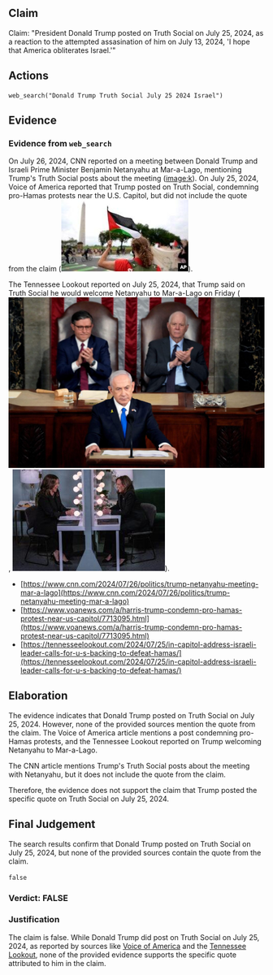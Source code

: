 ## Claim
Claim: "President Donald Trump posted on Truth Social on July 25, 2024, as a reaction to the attempted assasination of him on July 13, 2024, 'I hope that America obliterates Israel.'"

## Actions
```
web_search("Donald Trump Truth Social July 25 2024 Israel")
```

## Evidence
### Evidence from `web_search`
On July 26, 2024, CNN reported on a meeting between Donald Trump and Israeli Prime Minister Benjamin Netanyahu at Mar-a-Lago, mentioning Trump's Truth Social posts about the meeting (<image:k>). On July 25, 2024, Voice of America reported that Trump posted on Truth Social, condemning pro-Hamas protests near the U.S. Capitol, but did not include the quote from the claim (![image 5352](media/2025-08-23_01-36-1755913004-996719.jpg)).

The Tennessee Lookout reported on July 25, 2024, that Trump said on Truth Social he would welcome Netanyahu to Mar-a-Lago on Friday (![image 5354](media/2025-08-23_01-36-1755913008-261964.jpg), ![image 5357](media/2025-08-23_01-36-1755913017-893899.jpg)).
*   [https://www.cnn.com/2024/07/26/politics/trump-netanyahu-meeting-mar-a-lago](https://www.cnn.com/2024/07/26/politics/trump-netanyahu-meeting-mar-a-lago)
*   [https://www.voanews.com/a/harris-trump-condemn-pro-hamas-protest-near-us-capitol/7713095.html](https://www.voanews.com/a/harris-trump-condemn-pro-hamas-protest-near-us-capitol/7713095.html)
*   [https://tennesseelookout.com/2024/07/25/in-capitol-address-israeli-leader-calls-for-u-s-backing-to-defeat-hamas/](https://tennesseelookout.com/2024/07/25/in-capitol-address-israeli-leader-calls-for-u-s-backing-to-defeat-hamas/)


## Elaboration
The evidence indicates that Donald Trump posted on Truth Social on July 25, 2024. However, none of the provided sources mention the quote from the claim. The Voice of America article mentions a post condemning pro-Hamas protests, and the Tennessee Lookout reported on Trump welcoming Netanyahu to Mar-a-Lago.

The CNN article mentions Trump's Truth Social posts about the meeting with Netanyahu, but it does not include the quote from the claim.

Therefore, the evidence does not support the claim that Trump posted the specific quote on Truth Social on July 25, 2024.


## Final Judgement
The search results confirm that Donald Trump posted on Truth Social on July 25, 2024, but none of the provided sources contain the quote from the claim.

`false`

### Verdict: FALSE

### Justification
The claim is false. While Donald Trump did post on Truth Social on July 25, 2024, as reported by sources like [Voice of America](https://www.voanews.com/a/harris-trump-condemn-pro-hamas-protest-near-us-capitol/7713095.html) and the [Tennessee Lookout](https://tennesseelookout.com/2024/07/25/in-capitol-address-israeli-leader-calls-for-u-s-backing-to-defeat-hamas/), none of the provided evidence supports the specific quote attributed to him in the claim.
